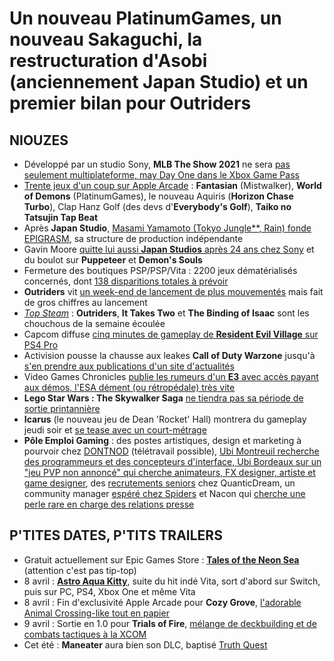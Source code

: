 # Un nouveau PlatinumGames, un nouveau Sakaguchi, la restructuration d'Asobi (anciennement Japan Studio) et un premier bilan pour Outriders

## NIOUZES

- Développé par un studio Sony, **MLB The Show 2021** ne sera [pas seulement multiplateforme, may Day One dans le Xbox Game Pass](https://www.forbes.com/sites/paultassi/2021/04/02/xbox-game-pass-stuns-with-mlb-the-show-2021-announcement/?sh=56655d116693)
- [Trente jeux d'un coup sur Apple Arcade](https://www.polygon.com/22363819/apple-arcade-update-new-games-list-fantasian-platinum-games-world-of-demons-threes-cut-the-rope) : **Fantasian** (Mistwalker), **World of Demons** (PlatinumGames), le nouveau Aquiris (**Horizon Chase Turbo**), Clap Hanz Golf (des devs d'**Everybody's Golf**), **Taiko no Tatsujin Tap Beat**
- Après **Japan Studio**, [Masami Yamamoto (Tokyo Jungle**, Rain) fonde EPIGRASM](https://www.gamekult.com/actualite/ancien-de-sony-japon-masami-yamamoto-fonde-son-nouveau-studio-3050837709.html), sa structure de production indépendante
- Gavin Moore [quitte lui aussi **Japan Studios** après 24 ans chez Sony](https://www.gamekult.com/actualite/le-directeur-creatif-gavin-moore-siren-puppeteer-demon-s-souls-confirme-son-depart-de-sony-apres-24-ans-3050837687.html) et du boulot sur **Puppeteer** et **Demon's Souls**
- Fermeture des boutiques PSP/PSP/Vita : 2200 jeux dématérialisés concernés, dont [138 disparitions totales à prévoir](https://www.videogameschronicle.com/news/revealed-the-138-playstation-games-that-wont-be-available-anywhere-after-store-closures/)
- **Outriders** vit [un week-end de lancement de plus mouvementés](https://www.gamesradar.com/devs-will-share-specific-details-about-what-went-wrong-with-outriders-launch/) mais fait de gros chiffres au lancement
- [*Top Steam*](https://steamdb.info/topsellers/) : **Outriders**, **It Takes Two** et **The Binding of Isaac** sont les chouchous de la semaine écoulée
- Capcom diffuse [cinq minutes de gameplay de **Resident Evil Village** sur PS4 Pro](https://www.youtube.com/watch?v=I63jgpg7-hw)
- Activision pousse la chausse aux leakes **Call of Duty Warzone** jusqu'à [s'en prendre aux publications d'un site d'actualités](https://twitter.com/AndyPlaytonic/status/1377588480809766915)
- Video Games Chronicles [publie les rumeurs d'un **E3** avec accès payant aux démos, l'ESA dément (ou rétropédale) très vite](https://www.videogameschronicle.com/news/e3s-2021-digital-event-could-be-partially-behind-a-paywall/)
- **Lego Star Wars : The Skywalker Saga** [ne tiendra pas sa période de sortie printannière](https://www.gamekult.com/actualite/lego-star-wars-the-skywalker-saga-un-nouveau-retard-chez-warner-3050837753.html)
- **Icarus** (le nouveau jeu de Dean 'Rocket' Hall) montrera du gameplay jeudi soir et [se tease avec un court-métrage](https://www.youtube.com/watch?v=aZyd1e51YMo)
- **Pôle Emploi Gaming** : des postes artistiques, design et marketing à pourvoir chez [DONTNOD](https://emploi.afjv.com/annonces-societes/13) (télétravail possible), [Ubi Montreuil recherche des programmeurs et des concepteurs d'interface, Ubi Bordeaux sur un "jeu PVP non annoncé" qui cherche animateurs, FX designer, artiste et game designer](https://emploi.afjv.com/annonces-societes/1082), des [recrutements seniors](https://emploi.afjv.com/annonces-societes/25) chez QuanticDream, un community manager [espéré chez Spiders](https://emploi.afjv.com/annonces-societes/18) et Nacon qui [cherche une perle rare en charge des relations presse](https://emploi.afjv.com/emploi-jeux-video/EPRE116-19767)

## P'TITES DATES, P'TITS TRAILERS

- Gratuit actuellement sur Epic Games Store : [**Tales of the Neon Sea**](https://www.youtube.com/watch?v=hh17WC6aq1c) (attention c'est pas tip-top)
- 8 avril : [**Astro Aqua Kitty**](https://www.youtube.com/watch?v=MpvATZOkjLQ), suite du hit indé Vita, sort d'abord sur Switch, puis sur PC, PS4, Xbox One et même Vita
- 8 avril : Fin d'exclusivité Apple Arcade pour **Cozy Grove**, [l'adorable Animal Crossing-like tout en papier](https://www.youtube.com/watch?v=uK7En100og0)
- 9 avril : Sortie en 1.0 pour **Trials of Fire**, [mélange de deckbuilding et de combats tactiques à la XCOM](https://www.youtube.com/watch?v=9P2gOn17-FQ)
- Cet été : **Maneater** aura bien son DLC, baptisé [Truth Quest](https://www.youtube.com/watch?v=AMOCgKtoDz4)
